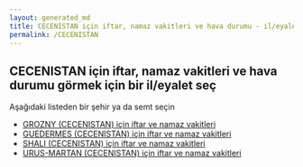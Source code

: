 ```yaml
---
layout: generated_md
title: CECENISTAN için iftar, namaz vakitleri ve hava durumu - il/eyalet seç
permalink: /CECENISTAN
---
```


## CECENISTAN için iftar, namaz vakitleri ve hava durumu  görmek için bir il/eyalet seç

Aşağıdaki listeden bir şehir ya da semt seçin


* [GROZNY (CECENISTAN) için iftar ve namaz vakitleri](/CECENISTAN/GROZNY)
* [GUEDERMES (CECENISTAN) için iftar ve namaz vakitleri](/CECENISTAN/GUEDERMES)
* [SHALI (CECENISTAN) için iftar ve namaz vakitleri](/CECENISTAN/SHALI)
* [URUS-MARTAN (CECENISTAN) için iftar ve namaz vakitleri](/CECENISTAN/URUS-MARTAN)